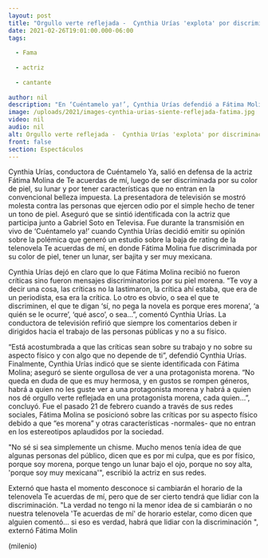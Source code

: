 ```yaml
---
layout: post
title: "Orgullo verte reflejada -  Cynthia Urías 'explota' por discriminación a Fátima Molina por ser morena"
date: 2021-02-26T19:01:00.000-06:00
tags:
  
  - Fama
  
  - actriz
  
  - cantante
  
author: nil
description: "En ‘Cuéntamelo ya!’, Cynthia Urías defendió a Fátima Molina tras ser discriminada y acusada de ser la responsable de la baja de rating en la telenovela 'Te acuerdas de mí'. "
image: /uploads/2021/images-cynthia-urias-siente-reflejada-fatima.jpg
video: nil
audio: nil
alt: Orgullo verte reflejada -  Cynthia Urías 'explota' por discriminación a Fátima Molina por ser morena
front: false
section: Espectáculos
---
```


Cynthia Urías, conductora de Cuéntamelo Ya, salió en defensa de la actriz Fátima Molina de Te acuerdas de mí, luego de ser discriminada por su color de piel, su lunar y por tener características que no entran en la convencional belleza impuesta. La presentadora de televisión se mostró molesta contra las personas que ejercen odio por el simple hecho de tener un tono de piel. Aseguró que se sintió identificada con la actriz que participa junto a Gabriel Soto en Televisa. Fue durante la transmisión en vivo de ‘Cuéntamelo ya!’ cuando Cynthia Urías decidió emitir su opinión sobre la polémica que generó un estudio sobre la baja de rating de la telenovela Te acuerdas de mí, en donde Fátima Molina fue discriminada por su color de piel, tener un lunar, ser bajita y ser muy mexicana. 

Cynthia Urías dejó en claro que lo que Fátima Molina recibió no fueron críticas sino fueron mensajes discriminatorios por su piel morena. “Te voy a decir una cosa, las críticas no la lastimaron, la crítica ahí estaba, que era de un periodista, esa era la crítica. Lo otro es obvio, o sea el que te discriminen, el que te digan ‘sí, no pega la novela es porque eres morena’, ‘a quién se le ocurre’, ‘qué asco’, o sea…”, comentó Cynthia Urías. La conductora de televisión refirió que siempre los comentarios deben ir dirigidos hacia el trabajo de las personas públicas y no a su físico. 

“Está acostumbrada a que las críticas sean sobre su trabajo y no sobre su aspecto físico y con algo que no depende de ti”, defendió Cynthia Urías. 
Finalmente, Cynthia Urías indicó que se siente identificada con Fátima Molina; aseguró se siente orgullosa de ver a una protagonista morena. “No queda en duda de que es muy hermosa, y en gustos se rompen géneros, habrá a quien no les guste ver a una protagonista morena y habrá a quien nos dé orgullo verte reflejada en una protagonista morena, cada quien…”, concluyó. 
Fue el pasado 21 de febrero cuando a través de sus redes sociales, Fátima Molina se posicionó sobre las críticas por su aspecto físico debido a que “es morena” y otras características -normales- que no entran en los estereotipos aplaudidos por la sociedad.  

"No sé si sea simplemente un chisme. Mucho menos tenía idea de que algunas personas del público, dicen que es por mi culpa, que es por físico, porque soy morena, porque tengo un lunar bajo el ojo, porque no soy alta, 'porque soy muy mexicana'", escribió la actriz en sus redes. 

Externó que hasta el momento desconoce si cambiarán el horario de la telenovela Te acuerdas de mí, pero que de ser cierto tendrá que lidiar con la discriminación. "La verdad no tengo ni la menor idea de si cambiarán o no nuestra telenovela 'Te acuerdas de mí' de horario estelar, como dicen que alguien comentó… si eso es verdad, habrá que lidiar con la discriminación ", externó Fátima Molin 

(milenio)